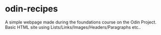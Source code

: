 # odin-recipes
A simple webpage made during the foundations course on the Odin Project.<br />
Basic HTML site using Lists/Links/Images/Headers/Paragraphs etc..
